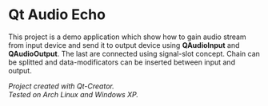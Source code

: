 Qt Audio Echo
====================

This project is a demo application which show how to gain audio stream
from input device and send it to output device using **QAudioInput** and
**QAudioOutput**. The last are connected using signal-slot concept. Chain can be
splitted and data-modificators can be inserted between input and output.

*Project created with Qt-Creator.*<br>
*Tested on Arch Linux and Windows XP.*
